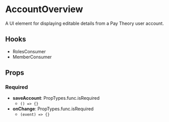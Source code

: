 # AccountOverview

A UI element for displaying editable details from a Pay Theory user account.

## Hooks

* RolesConsumer
* MemberConsumer

## Props

### Required

* **saveAccount**: PropTypes.func.isRequired
  * ```() => {}```
* **onChange**: PropTypes.func.isRequired
  * ```(event) => {}```